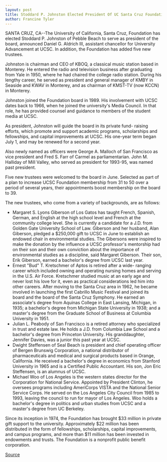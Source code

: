 ```yaml
---
layout: post
title: Stoddard P. Johnston Elected President Of UC Santa Cruz Foundation; Five New Trustees Named To Board
author: Francine Tyler
---
```


SANTA CRUZ, CA--The University of California, Santa Cruz,  Foundation has elected Stoddard P. Johnston of Pebble Beach to serve  as president of the board, announced Daniel G. Aldrich III, assistant  chancellor for University Advancement at UCSC. In addition, the  Foundation has added five new trustees.

Johnston is chairman and CEO of KBOQ, a classical music  station based in Monterey. He entered the radio and television  business after graduating from Yale in 1950, where he had chaired  the college radio station. During his lengthy career, he served as  president and general manager of KMBY in Seaside and KWAV in  Monterey, and as chairman of KMST-TV (now KCCN) in Monterey.

Johnston joined the Foundation board in 1989. His involvement  with UCSC dates back to 1966, when he joined the university's Media  Council. In that role, he has provided counsel and guidance to  members of the student media at UCSC.

As president, Johnston will guide the board in its private fund- raising efforts, which promote and support academic programs,  scholarships and fellowships, and capital improvements at UCSC. His  one-year term began July 1, and may be renewed for a second year.

Also newly named as officers were George A. Malloch of San  Francisco as vice president and Fred S. Farr of Carmel as  parliamentarian. John M. Halliday of Mill Valley, who served as  president for 1993-95, was named past president.

Five new trustees were welcomed to the board in June.  Selected as part of a plan to increase UCSC Foundation membership  from 31 to 50 over a period of several years, their appointments  boost membership on the board to 39.

The new trustees, who come from a variety of backgrounds, are  as follows:
* Margaret S. Lyons Giberson of Los Gatos has taught French,  Spanish, German, and English at the high school level and French at  the community college level. She is currently a candidate for a J.D.  from Golden Gate University School of Law. Giberson and her  husband, Alan Giberson, pledged a $250,000 gift to UCSC in June to  establish an endowed chair in environmental studies. The Gibersons  were inspired to make the donation by the influence a UCSC  professor's mentorship had on their son and their own conviction  about the importance of environmental studies as a discipline, said  Margaret Giberson. Their son, Erik Giberson, earned a bachelor's  degree from UCSC last year.
* Ernest "Bud" T. Kretschmer of Aptos is retired after a wide- ranging career which included owning and operating nursing homes  and serving in the U.S. Air Force. Kretschmer studied music at an  early age and never lost his love for it, even as practical  considerations led him into other careers. After moving to the Santa  Cruz area in 1962, he became involved in launching the first Cabrillo  Music Festival and joined its board and the board of the Santa Cruz  Symphony. He earned an associate's degree from Aquinas College in  East Lansing, Michigan, in 1935; a bachelor's degree from Michigan  State University in 1938; and a master's degree from the Graduate  School of Business at Columbia University in 1951.
* Julian L. Peabody of San Francisco is a retired attorney who  specialized in trust and estate law. He holds a J.D. from Columbia  Law School and a bachelor's degree from Princeton University. His  granddaughter, Jennifer Davies, was a junior this past year at UCSC.
* Dwight Steffensen of Seal Beach is president and chief  operating officer of Bergen Brunswig Corporation, a national  distributor of pharmaceuticals and medical and surgical products  based in Orange, California. He received a bachelor's degree in  economics from Stanford University in 1965 and is a Certified  Public Accountant. His son, Jon Eric Steffensen, is an alumnus of  UCSC.
* Michael Woo of Los Angeles is the western states director  for the Corporation for National Service. Appointed by President  Clinton, he oversees programs including AmeriCorps VISTA and the  National Senior Service Corps. He served on the Los Angeles City  Council from 1985 to 1993, leaving the council to run for mayor of  Los Angeles. Woo holds a bachelor's degree in politics and urban  studies from UCSC and a master's degree from UC Berkeley.

Since its inception in 1974, the Foundation has brought $33  million in private gift support to the university. Approximately $22  million has been distributed in the form of fellowships,  scholarships, capital improvements, and campus programs, and more  than $11 million has been invested in endowments and trusts. The  Foundation is a nonprofit public benefit corporation.

[Source](http://www1.ucsc.edu/news_events/press_releases/archive/95-96/07-95/071295-UCSC_names_new_Foun.html "Permalink to 071295-UCSC_names_new_Foun")
